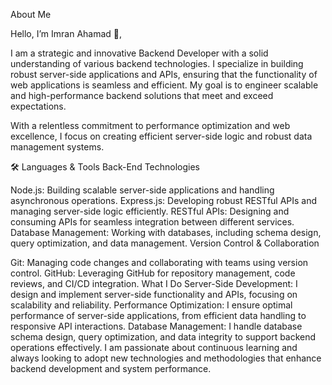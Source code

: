 About Me

Hello, I’m Imran Ahamad 👋,

I am a strategic and innovative Backend Developer with a solid understanding of various backend technologies. I specialize in building robust server-side applications and APIs, ensuring that the functionality of web applications is seamless and efficient. My goal is to engineer scalable and high-performance backend solutions that meet and exceed expectations.

With a relentless commitment to performance optimization and web excellence, I focus on creating efficient server-side logic and robust data management systems.

🛠️ Languages & Tools
Back-End Technologies

Node.js: Building scalable server-side applications and handling asynchronous operations.
Express.js: Developing robust RESTful APIs and managing server-side logic efficiently.
RESTful APIs: Designing and consuming APIs for seamless integration between different services.
Database Management: Working with databases, including schema design, query optimization, and data management.
Version Control & Collaboration

Git: Managing code changes and collaborating with teams using version control.
GitHub: Leveraging GitHub for repository management, code reviews, and CI/CD integration.
What I Do
Server-Side Development: I design and implement server-side functionality and APIs, focusing on scalability and reliability.
Performance Optimization: I ensure optimal performance of server-side applications, from efficient data handling to responsive API interactions.
Database Management: I handle database schema design, query optimization, and data integrity to support backend operations effectively.
I am passionate about continuous learning and always looking to adopt new technologies and methodologies that enhance backend development and system performance.





